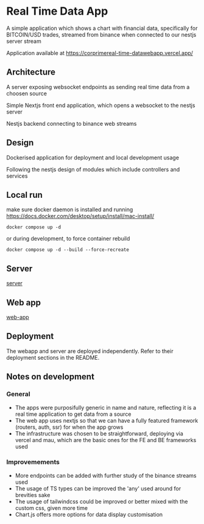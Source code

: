 # Real Time Data App

A simple application which shows a chart with financial data, specifically for BITCOIN/USD trades, streamed from binance when connected to our nestjs server stream

Application available at https://corprimereal-time-datawebapp.vercel.app/

## Architecture

A server exposing websocket endpoints as sending real time data from a choosen source

Simple Nextjs front end application, which opens a websocket to the nestjs server

Nestjs backend connecting to binance web streams

## Design

Dockerised application for deployment and local development usage

Following the nestjs design of modules which include controllers and services

## Local run

make sure docker daemon is installed and running https://docs.docker.com/desktop/setup/install/mac-install/

```
docker compose up -d
```

or during development, to force container rebuild

```
docker compose up -d --build --force-recreate
```

## Server

[server](/server/README.md)

## Web app

[web-app](real-time-web-app/README.md)

## Deployment

The webapp and server are deployed independently. Refer to their deployment sections in the README.

## Notes on development

### General

- The apps were purposifully generic in name and nature, reflecting it is a real time application to get data from a source
- The web app uses nextjs so that we can have a fully featured framework (routers, auth, ssr) for when the app grows
- The infrastructure was chosen to be straightforward, deploying via vercel and mau, which are the basic ones for the FE and BE frameworks used

### Improvemements

- More endpoints can be added with further study of the binance streams used
- The usage of TS types can be improved the 'any' used around for brevities sake
- The usage of tailwindcss could be improved or better mixed with the custom css, given more time
- Chart.js offers more options for data display customisation
